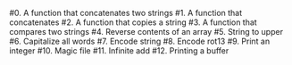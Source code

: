 #0. A function that concatenates two strings 
#1. A function that concatenates 
#2. A function that copies a string 
#3. A function that compares two strings 
#4. Reverse contents of an array 
#5. String to upper 
#6. Capitalize all words 
#7. Encode string 
#8. Encode rot13 
#9. Print an integer 
#10. Magic file 
#11. Infinite add 
#12. Printing a buffer

